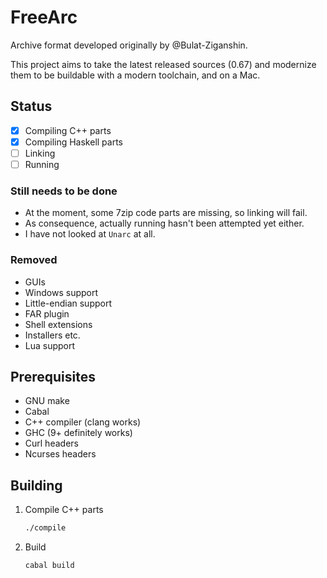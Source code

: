 # FreeArc

Archive format developed originally by @Bulat-Ziganshin.

This project aims to take the latest released sources (0.67) and modernize them to be buildable with a modern toolchain, and on a Mac.

## Status

- [x] Compiling C++ parts
- [x] Compiling Haskell parts
- [ ] Linking
- [ ] Running

### Still needs to be done

- At the moment, some 7zip code parts are missing, so linking will fail.
- As consequence, actually running hasn't been attempted yet either.
- I have not looked at `Unarc` at all.

### Removed

- GUIs
- Windows support
- Little-endian support
- FAR plugin
- Shell extensions
- Installers etc.
- Lua support

## Prerequisites

- GNU make
- Cabal
- C++ compiler (clang works)
- GHC (9+ definitely works)
- Curl headers
- Ncurses headers

## Building

1. Compile C++ parts
   ```bash
   ./compile
   ```

2. Build

   ```bash
   cabal build
   ```
